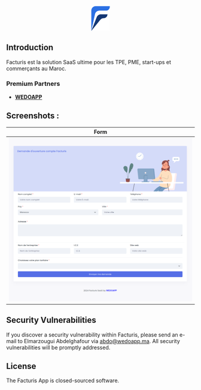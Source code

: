 <p align="center">
<a href="https://site.facturis.ma" target="_blank">
<img src="./logo-app.png" width='10%' >
</a></p>


## Introduction 

Facturis est la solution SaaS ultime pour les TPE, PME, start-ups et commerçants au Maroc.


### Premium Partners

- **[WEDOAPP](https://wedoapp.ma/)**


## Screenshots : 

| Form |
| --- |
| ![Form](screens/form.png) |


## Security Vulnerabilities

If you discover a security vulnerability within Facturis, please send an e-mail to Elmarzougui Abdelghafour via [abdo@wedoapp.ma](mailto:abdo@wedoapp.ma). All security vulnerabilities will be promptly addressed.

## License

The Facturis App is closed-sourced software.
